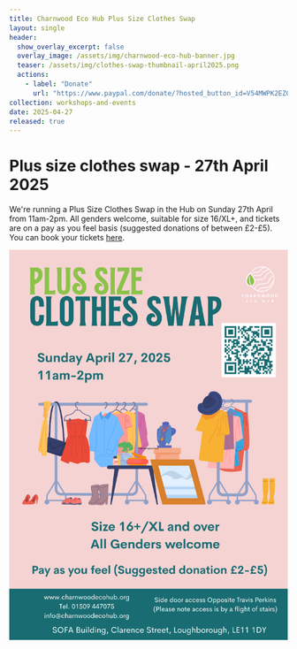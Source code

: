 ```yaml
---
title: Charnwood Eco Hub Plus Size Clothes Swap
layout: single
header:
  show_overlay_excerpt: false
  overlay_image: /assets/img/charnwood-eco-hub-banner.jpg
  teaser: /assets/img/clothes-swap-thumbnail-april2025.png
  actions:
    - label: "Donate"
      url: "https://www.paypal.com/donate/?hosted_button_id=V54MWPK2EZGPY"
collection: workshops-and-events
date: 2025-04-27
released: true
---
```

# Plus size clothes swap - 27th April 2025
 
We're running a Plus Size Clothes Swap in the Hub on Sunday 27th April from 11am-2pm. All genders welcome, suitable for size 16/XL+, and tickets are on a pay as you feel basis (suggested donations of between £2-£5).  You can book your tickets [here](https://pay.sumup.com/b2c/QOPDM899).

[![Plus size clothes swap poster](/assets/img/clothes-swap-april2025.png)](https://pay.sumup.com/b2c/QOPDM899)

